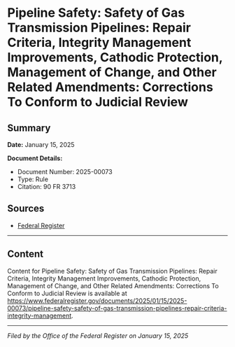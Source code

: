 # Pipeline Safety: Safety of Gas Transmission Pipelines: Repair Criteria, Integrity Management Improvements, Cathodic Protection, Management of Change, and Other Related Amendments: Corrections To Conform to Judicial Review

## Summary

**Date:** January 15, 2025

**Document Details:**
- Document Number: 2025-00073
- Type: Rule
- Citation: 90 FR 3713

## Sources
- [Federal Register](https://www.federalregister.gov/documents/2025/01/15/2025-00073/pipeline-safety-safety-of-gas-transmission-pipelines-repair-criteria-integrity-management)

---

## Content

Content for Pipeline Safety: Safety of Gas Transmission Pipelines: Repair Criteria, Integrity Management Improvements, Cathodic Protection, Management of Change, and Other Related Amendments: Corrections To Conform to Judicial Review is available at https://www.federalregister.gov/documents/2025/01/15/2025-00073/pipeline-safety-safety-of-gas-transmission-pipelines-repair-criteria-integrity-management.

---

*Filed by the Office of the Federal Register on January 15, 2025*
